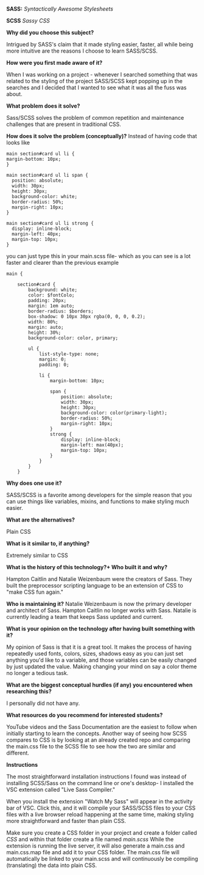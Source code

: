 
**SASS:**
*Syntactically Awesome Stylesheets*

**SCSS**
*Sassy CSS*

**Why did you choose this subject?**

Intrigued by SASS's claim that it made styling easier, faster, all while being more intuitive are the reasons I choose to learn SASS/SCSS.

**How were you first made aware of it?**

When I was working on a project - whenever I searched something that was related to the styling of the project SASS/SCSS kept popping up in the searches and I decided that I wanted to see what it was all the fuss was about.

**What problem does it solve?**

Sass/SCSS solves the problem of common repetition and maintenance challenges that are present in traditional CSS.

**How does it solve the problem (conceptually)?**
Instead of having code that looks like

```
main section#card ul li {
margin-bottom: 10px;
}

main section#card ul li span {
  position: absolute;
  width: 30px;
  height: 30px;
  background-color: white;
  border-radius: 50%;
  margin-right: 10px;
}

main section#card ul li strong {
  display: inline-block;
  margin-left: 40px;
  margin-top: 10px;
}
```

you can just type this in your main.scss file- which as you can see is a lot faster and clearer than the previous example

```
main {

	section#card {
		background: white;
		color: $fontColo;
		padding: 20px;
		margin: 1em auto;
		border-radius: $borders;
		box-shadow: 0 10px 30px rgba(0, 0, 0, 0.2);
		width: 80%;
		margin: auto;
		height: 30%;
		background-color: color, primary;

		ul {
			list-style-type: none;
			margin: 0;
			padding: 0;

			li {
				margin-bottom: 10px;

				span {
					position: absolute;
					width: 30px;
					height: 30px;
					background-color: color(primary-light);
					border-radius: 50%;
					margin-right: 10px;
				}
				strong {
					display: inline-block;
					margin-left: max(40px);
					margin-top: 10px;
				}
			}
		}
    }
```

**Why does one use it?**

SASS/SCSS is a favorite among developers for the simple reason that you can use things like variables, mixins, and functions to make styling much easier.

**What are the alternatives?**

Plain CSS

**What is it similar to, if anything?**

Extremely similar to CSS

**What is the history of this technology?+ Who built it and why?**

Hampton Caitlin and Natalie Weizenbaum were the creators of Sass. They built the preprocessor scripting language to be an extension of CSS to "make CSS fun again."

**Who is maintaining it?**
Natalie Weizenbaum is now the primary developer and architect of Sass. Hampton Caitlin no longer works with Sass. Natalie is currently leading a team that keeps Sass updated and current.

**What is your opinion on the technology after having built something with it?**

My opinion of Sass is that it is a great tool. It makes the process of having repeatedly used fonts, colors, sizes, shadows easy as you can just set anything you'd like to a variable, and those variables can be easily changed by just updated the value. Making changing your mind on say a color theme no longer a tedious task.

**What are the biggest conceptual hurdles (if any) you encountered when researching this?**

I personally did not have any.

**What resources do you recommend for interested students?**

YouTube videos and the Sass Documentation are the easiest to follow when initially starting to learn the concepts. Another way of seeing how SCSS compares to CSS is by looking at an already created repo and comparing the main.css file to the SCSS file to see how the two are similar and different.

**Instructions**

The most straightforward installation instructions I found was instead of installing SCSS/Sass on the command line or one's desktop- I installed the VSC extension called "Live Sass Compiler."

When you install the extension "Watch My Sass" will appear in the activity bar of VSC. Click this, and it will compile your SASS/SCSS files to your CSS files with a live browser reload happening at the same time, making styling more straightforward and faster than plain CSS.

Make sure you create a CSS folder in your project and create a folder called _CSS_ and within that folder create a file named _main.scss_ While the extension is running the live server, it will also generate a main.css and main.css.map file and add it to your CSS folder. The main.css file will automatically be linked to your main.scss and will continuously be compiling (translating) the data into plain CSS.
